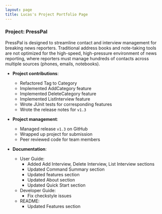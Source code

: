 ```yaml
---
layout: page
title: Lucas's Project Portfolio Page
---
```


### Project: PressPal

PressPal is designed to streamline contact and interview management for breaking news reporters. Traditional address books and note-taking tools are not optimized for the high-speed, high-pressure environment of news reporting, where reporters must manage hundreds of contacts across multiple sources (phones, emails, notebooks).

* **Project contributions**:
    * Refactored Tag to Category
    * Implemented AddCategory feature
    * Implemented DeleteCategory feature
    * Implemented ListInterview feature
    * Wrote JUnit tests for corresponding features
    * Wrote the release notes for `v1.3`

* **Project management**:
    * Managed release `v1.3` on GitHub
    * Wrapped up project for submission
    * Peer reviewed code for team members

* **Documentation**:
    * User Guide:
        * Added Add Interview, Delete Interview, List Interview sections
        * Updated Command Summary section
        * Updated features section
        * Updated About section
        * Updated Quick Start section
    * Developer Guide:
        * Fix checkstyle issues
    * README:
        * Updated Features section
